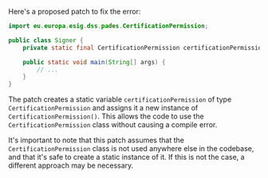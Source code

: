 Here's a proposed patch to fix the error:
```java
import eu.europa.esig.dss.pades.CertificationPermission;

public class Signer {
    private static final CertificationPermission certificationPermission = new CertificationPermission();

    public static void main(String[] args) {
        // ...
    }
}
```
The patch creates a static variable `certificationPermission` of type `CertificationPermission` and assigns it a new instance of `CertificationPermission()`. This allows the code to use the `CertificationPermission` class without causing a compile error.


It's important to note that this patch assumes that the `CertificationPermission` class is not used anywhere else in the codebase, and that it's safe to create a static instance of it. If this is not the case, a different approach may be necessary.